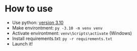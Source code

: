 # How to use
- Use python: [version 3.10](https://www.python.org/ftp/python/3.10.11/python-3.10.11-amd64.exe)
- Make environtment: `py -3.10 -m venv venv`
- Activate environtment: `venv\Scripts\activate` (Windows)
- Install requirements.txt: `py -r requirements.txt`
- Launch it!
